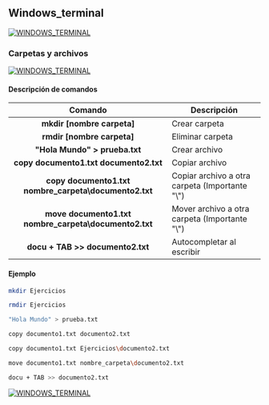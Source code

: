 ## Windows_terminal
[![WINDOWS_TERMINAL](https://img.shields.io/badge/WINDOWS_TERMINAL-0078D4?style=for-the-badge&logo=WINDOWSTERMINAL&logoColor=white&labelColor=101010)](https://github.com/Alberto-mt/Terminal_de_comandos/blob/main/Windows_terminal/index.md)

### Carpetas y archivos
[![WINDOWS_TERMINAL](https://img.shields.io/badge/Carpetas_y_archivos-c044b8?style=for-the-badge&logo=WINDOWSTERMINAL&logoColor=white&labelColor=101010)](https://github.com/Alberto-mt/Terminal_de_comandos/blob/main/Windows_terminal/categories/Carpetas_y_archivos.md)

#### Descripción de comandos
| Comando  | Descripción  |
|:-:|---|
| **mkdir [nombre carpeta]**  | Crear carpeta  |
| **rmdir [nombre carpeta]**  | Eliminar carpeta  |
| **"Hola Mundo" > prueba.txt**  | Crear archivo  |
| **copy documento1.txt documento2.txt**  | Copiar archivo  |
| **copy documento1.txt nombre_carpeta\documento2.txt**  | Copiar archivo a otra carpeta (Importante "\\")  |
| **move documento1.txt nombre_carpeta\documento2.txt**  | Mover archivo a otra carpeta (Importante "\\")  |
| **docu + TAB >> documento2.txt**  | Autocompletar al escribir  |


#### Ejemplo
```bash
mkdir Ejercicios

rmdir Ejercicios

"Hola Mundo" > prueba.txt

copy documento1.txt documento2.txt

copy documento1.txt Ejercicios\documento2.txt

move documento1.txt nombre_carpeta\documento2.txt

docu + TAB >> documento2.txt
```
[![WINDOWS_TERMINAL](https://img.shields.io/badge/Carpetas_y_archivos-c044b8?style=for-the-badge&label=&#9650;&logoColor=white&labelColor=101010)](https://github.com/Alberto-mt/Terminal_de_comandos/blob/main/Windows_terminal/categories/Carpetas_y_archivos.md)
